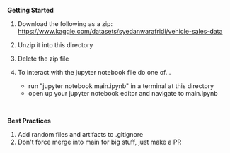 **Getting Started**

1) Download the following as a zip: https://www.kaggle.com/datasets/syedanwarafridi/vehicle-sales-data

2) Unzip it into this directory

3) Delete the zip file

4) To interact with the jupyter notebook file do one of...
   - run "jupyter notebook main.ipynb" in a terminal at this directory
   - open up your jupyter notebook editor and navigate to main.ipynb

</br>

**Best Practices**
1) Add random files and artifacts to .gitignore
2) Don't force merge into main for big stuff, just make a PR
